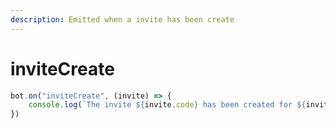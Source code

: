 ```yaml
---
description: Emitted when a invite has been create
---
```


# inviteCreate

```javascript
bot.on("inviteCreate", (invite) => {
    console.log(`The invite ${invite.code} has been created for ${invite.guild.name}`)
})
```
